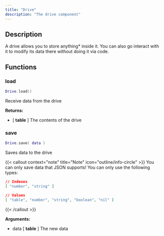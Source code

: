 ```yaml
---
title: "Drive"
description: "The drive component"
---
```


## Description

A drive allows you to store anything* inside it. You can also go interact with it to modify its data there without doing it via code.

## Functions

### load

```lua
Drive.load()
```

Receive data from the drive

**Returns:**
- [ **table** ] The contents of the drive

### save

```lua
Drive.save( data )
```

Saves data to the drive

{{< callout context="note" title="Note" icon="outline/info-circle" >}}
You can only save data that JSON supports! You can only use the following types:
```json
// Indexes
[ "number", "string" ]

// Values
[ "table", "number", "string", "boolean", "nil" ]
```
{{< /callout >}}

**Arguments:**
- data [ **table** ] The new data
